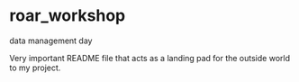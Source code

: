 # roar_workshop
data management day


Very important README file that acts as a landing pad for the outside world to my project.
